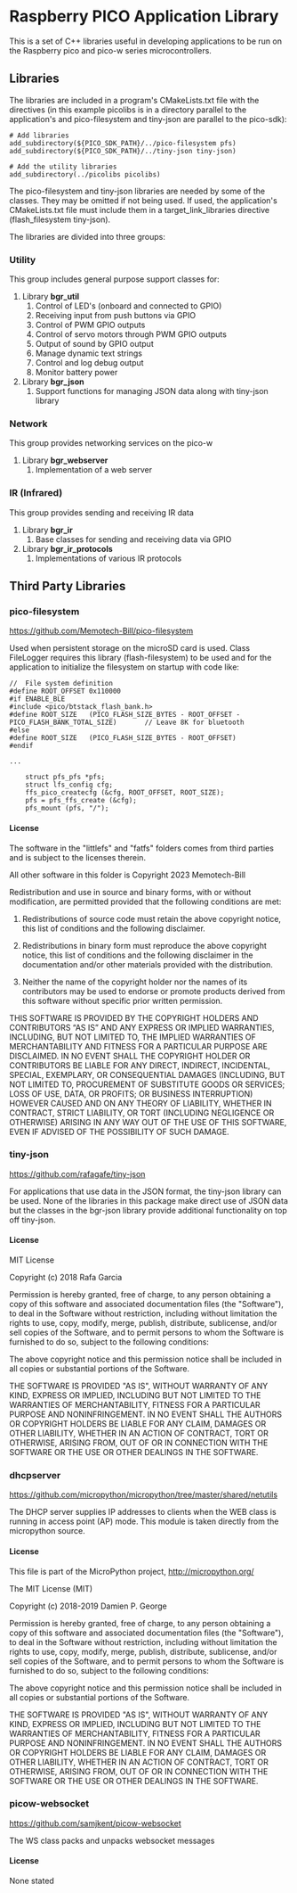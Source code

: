 # Raspberry PICO Application Library

This is a set of C++ libraries useful in developing applications to be run on the Raspberry
pico and pico-w series microcontrollers.

## Libraries
The libraries are included in a program's CMakeLists.txt file with the directives (in this
example picolibs is in a directory parallel to the application's and pico-filesystem and
tiny-json are parallel to the pico-sdk):

```
# Add libraries
add_subdirectory(${PICO_SDK_PATH}/../pico-filesystem pfs)
add_subdirectory(${PICO_SDK_PATH}/../tiny-json tiny-json)

# Add the utility libraries
add_subdirectory(../picolibs picolibs)
```

The pico-filesystem and tiny-json libraries are needed by some of the classes. They may be
omitted if not being used. If used, the application's CMakeLists.txt file must include them
in a target_link_libraries directive (flash_filesystem tiny-json).

The libraries are divided into three groups:

### Utility

This group includes general purpose support classes for:

1.  Library **bgr_util**
    1.  Control of LED's (onboard and connected to GPIO)
    2.  Receiving input from push buttons via GPIO
    3.  Control of PWM GPIO outputs
    4.  Control of servo motors through PWM GPIO outputs
    5.  Output of sound by GPIO output
    6.  Manage dynamic text strings
    7.  Control and log debug output
    8.  Monitor battery power
2.  Library **bgr_json**
    1.  Support functions for managing JSON data along with tiny-json library

### Network

This group provides networking services on the pico-w

1.  Library **bgr_webserver**
    1.  Implementation of a web server

### IR (Infrared)

This group provides sending and receiving IR data

1.  Library **bgr_ir**
    1.  Base classes for sending and receiving data via GPIO
2.  Library **bgr_ir_protocols**
    1.  Implementations of various IR protocols

##  Third Party Libraries

### pico-filesystem

https://github.com/Memotech-Bill/pico-filesystem

Used when persistent storage on the microSD card is used.  Class FileLogger requires
this library (flash-filesystem) to be used and for the application to initialize the
filesystem on startup with code like:

```
//  File system definition
#define ROOT_OFFSET 0x110000
#if ENABLE_BLE
#include <pico/btstack_flash_bank.h>
#define ROOT_SIZE   (PICO_FLASH_SIZE_BYTES - ROOT_OFFSET - PICO_FLASH_BANK_TOTAL_SIZE)       // Leave 8K for bluetooth
#else
#define ROOT_SIZE   (PICO_FLASH_SIZE_BYTES - ROOT_OFFSET)
#endif

...

    struct pfs_pfs *pfs;
    struct lfs_config cfg;
    ffs_pico_createcfg (&cfg, ROOT_OFFSET, ROOT_SIZE);
    pfs = pfs_ffs_create (&cfg);
    pfs_mount (pfs, "/");
```

#### License
The software in the "littlefs" and "fatfs" folders comes from third parties and 
is subject to the licenses therein.

All other software in this folder is Copyright 2023 Memotech-Bill

Redistribution and use in source and binary forms, with or without 
modification, are permitted provided that the following conditions are met:

1. Redistributions of source code must retain the above copyright notice, this 
list of conditions and the following disclaimer.

2. Redistributions in binary form must reproduce the above copyright notice, 
this list of conditions and the following disclaimer in the documentation 
and/or other materials provided with the distribution.

3. Neither the name of the copyright holder nor the names of its contributors 
may be used to endorse or promote products derived from this software without 
specific prior written permission.

THIS SOFTWARE IS PROVIDED BY THE COPYRIGHT HOLDERS AND CONTRIBUTORS “AS IS” 
AND ANY EXPRESS OR IMPLIED WARRANTIES, INCLUDING, BUT NOT LIMITED TO, THE 
IMPLIED WARRANTIES OF MERCHANTABILITY AND FITNESS FOR A PARTICULAR PURPOSE ARE 
DISCLAIMED. IN NO EVENT SHALL THE COPYRIGHT HOLDER OR CONTRIBUTORS BE LIABLE 
FOR ANY DIRECT, INDIRECT, INCIDENTAL, SPECIAL, EXEMPLARY, OR CONSEQUENTIAL 
DAMAGES (INCLUDING, BUT NOT LIMITED TO, PROCUREMENT OF SUBSTITUTE GOODS OR 
SERVICES; LOSS OF USE, DATA, OR PROFITS; OR BUSINESS INTERRUPTION) HOWEVER 
CAUSED AND ON ANY THEORY OF LIABILITY, WHETHER IN CONTRACT, STRICT LIABILITY, 
OR TORT (INCLUDING NEGLIGENCE OR OTHERWISE) ARISING IN ANY WAY OUT OF THE USE 
OF THIS SOFTWARE, EVEN IF ADVISED OF THE POSSIBILITY OF SUCH DAMAGE.

### tiny-json

https://github.com/rafagafe/tiny-json

For applications that use data in the JSON format, the tiny-json library can
be used. None of the libraries in this package make direct use of JSON data
but the classes in the bgr-json library provide additional functionality on
top off tiny-json.

#### License
MIT License

Copyright (c) 2018 Rafa Garcia

Permission is hereby granted, free of charge, to any person obtaining a copy
of this software and associated documentation files (the "Software"), to deal
in the Software without restriction, including without limitation the rights
to use, copy, modify, merge, publish, distribute, sublicense, and/or sell
copies of the Software, and to permit persons to whom the Software is
furnished to do so, subject to the following conditions:

The above copyright notice and this permission notice shall be included in all
copies or substantial portions of the Software.

THE SOFTWARE IS PROVIDED "AS IS", WITHOUT WARRANTY OF ANY KIND, EXPRESS OR
IMPLIED, INCLUDING BUT NOT LIMITED TO THE WARRANTIES OF MERCHANTABILITY,
FITNESS FOR A PARTICULAR PURPOSE AND NONINFRINGEMENT. IN NO EVENT SHALL THE
AUTHORS OR COPYRIGHT HOLDERS BE LIABLE FOR ANY CLAIM, DAMAGES OR OTHER
LIABILITY, WHETHER IN AN ACTION OF CONTRACT, TORT OR OTHERWISE, ARISING FROM,
OUT OF OR IN CONNECTION WITH THE SOFTWARE OR THE USE OR OTHER DEALINGS IN THE
SOFTWARE.

### dhcpserver

https://github.com/micropython/micropython/tree/master/shared/netutils

The DHCP server supplies IP addresses to clients when the WEB class is running
in access point (AP) mode.  This module is taken directly from the micropython
source.

#### License
This file is part of the MicroPython project, http://micropython.org/

The MIT License (MIT)

Copyright (c) 2018-2019 Damien P. George

Permission is hereby granted, free of charge, to any person obtaining a copy
of this software and associated documentation files (the "Software"), to deal
in the Software without restriction, including without limitation the rights
to use, copy, modify, merge, publish, distribute, sublicense, and/or sell
copies of the Software, and to permit persons to whom the Software is
furnished to do so, subject to the following conditions:

The above copyright notice and this permission notice shall be included in
all copies or substantial portions of the Software.

THE SOFTWARE IS PROVIDED "AS IS", WITHOUT WARRANTY OF ANY KIND, EXPRESS OR
IMPLIED, INCLUDING BUT NOT LIMITED TO THE WARRANTIES OF MERCHANTABILITY,
FITNESS FOR A PARTICULAR PURPOSE AND NONINFRINGEMENT. IN NO EVENT SHALL THE
AUTHORS OR COPYRIGHT HOLDERS BE LIABLE FOR ANY CLAIM, DAMAGES OR OTHER
LIABILITY, WHETHER IN AN ACTION OF CONTRACT, TORT OR OTHERWISE, ARISING FROM,
OUT OF OR IN CONNECTION WITH THE SOFTWARE OR THE USE OR OTHER DEALINGS IN
THE SOFTWARE.

### picow-websocket

https://github.com/samjkent/picow-websocket

The WS class packs and unpacks websocket messages

#### License
None stated
